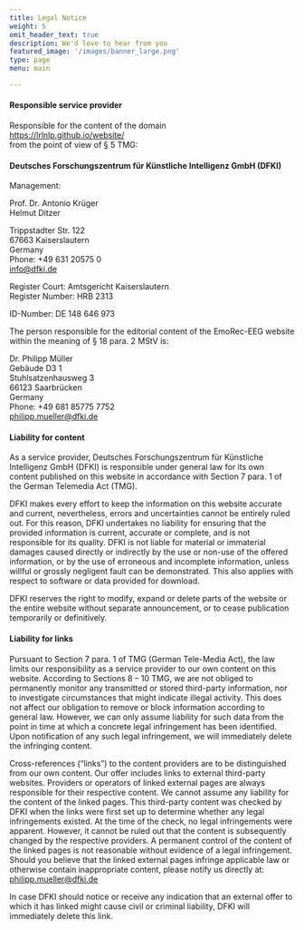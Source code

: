 ```yaml
---
title: Legal Notice
weight: 5
omit_header_text: true
description: We'd love to hear from you
featured_image: '/images/banner_large.png'
type: page
menu: main

---
```


#### Responsible service provider

Responsible for the content of the domain  
https://lrlnlp.github.io/website/  
from the point of view of § 5 TMG:

#### Deutsches Forschungszentrum für Künstliche Intelligenz GmbH (DFKI)

Management:

Prof. Dr. Antonio Krüger  
Helmut Ditzer

Trippstadter Str. 122  
67663 Kaiserslautern  
Germany  
Phone: +49 631 20575 0  
info@dfki.de  

Register Court: Amtsgericht Kaiserslautern  
Register Number: HRB 2313  

ID-Number: DE 148 646 973  

The person responsible for the editorial content of the EmoRec-EEG website within the meaning of § 18 para. 2 MStV is:

Dr. Philipp Müller  
Gebäude D3 1  
Stuhlsatzenhausweg 3  
66123 Saarbrücken  
Germany  
Phone: +49 681 85775 7752  
philipp.mueller@dfki.de  

#### Liability for content

As a service provider, Deutsches Forschungszentrum für Künstliche Intelligenz GmbH (DFKI) is responsible under general law for its own content published on this website in accordance with Section 7 para. 1 of the German Telemedia Act (TMG).

DFKI makes every effort to keep the information on this website accurate and current, nevertheless, errors and uncertainties cannot be entirely ruled out. For this reason, DFKI undertakes no liability for ensuring that the provided information is current, accurate or complete, and is not responsible for its quality. DFKI is not liable for material or immaterial damages caused directly or indirectly by the use or non-use of the offered information, or by the use of erroneous and incomplete information, unless willful or grossly negligent fault can be demonstrated. This also applies with respect to software or data provided for download.

DFKI reserves the right to modify, expand or delete parts of the website or the entire website without separate announcement, or to cease publication temporarily or definitively.

#### Liability for links

Pursuant to Section 7 para. 1 of TMG (German Tele-Media Act), the law limits our responsibility as a service provider to our own content on this website. According to Sections 8 – 10 TMG, we are not obliged to permanently monitor any transmitted or stored third-party information, nor to investigate circumstances that might indicate illegal activity. This does not affect our obligation to remove or block information according to general law. However, we can only assume liability for such data from the point in time at which a concrete legal infringement has been identified. Upon notification of any such legal infringement, we will immediately delete the infringing content.

Cross-references (“links”) to the content providers are to be distinguished from our own content. Our offer includes links to external third-party websites. Providers or operators of linked external pages are always responsible for their respective content. We cannot assume any liability for the content of the linked pages. This third-party content was checked by DFKI when the links were first set up to determine whether any legal infringements existed. At the time of the check, no legal infringements were apparent. However, it cannot be ruled out that the content is subsequently changed by the respective providers. A permanent control of the content of the linked pages is not reasonable without evidence of a legal infringement. Should you believe that the linked external pages infringe applicable law or otherwise contain inappropriate content, please notify us directly at:
philipp.mueller@dfki.de

In case DFKI should notice or receive any indication that an external offer to which it has linked might cause civil or criminal liability, DFKI will immediately delete this link.
